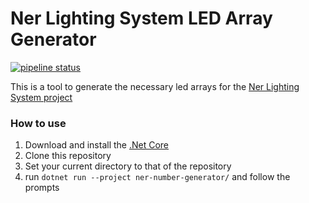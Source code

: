 ﻿# Ner Lighting System LED Array Generator

[![pipeline status](https://gitlab.com/chabad360/ner-number-generator/badges/master/pipeline.svg)](https://gitlab.com/chabad360/ner-number-generator/pipelines)

This is a tool to generate the necessary led arrays for the [Ner Lighting System project](chabad360/ner)
### How to use
1. Download and install the [.Net Core](https://github.com/dotnet/core/blob/master/release-notes/download-archives/2.0.3.md)
2. Clone this repository
3. Set your current directory to that of the repository
4. run `dotnet run --project ner-number-generator/`  and follow the prompts